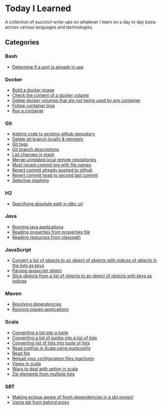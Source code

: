 # Today I Learned

A collection of succinct write-ups on whatever I learn on a day to day basis across various languages and technologies.

## Categories

### Bash
- [Determine if a port is already in use](https://github.com/codingkapoor/til/blob/master/bash/determine-if-port-is-already-in-use.md)

### Docker
- [Build a docker image](https://github.com/codingkapoor/til/blob/master/docker/build-a-docker-image.md)
- [Check the content of a docker volume]()
- [Delete docker volumes that are not being used by any container]()
- [Follow container logs]()
- [Run a container]()

### Git
- [Adding code to existing github repository](https://github.com/codingkapoor/til/blob/master/git/adding-code-to-existing-github-repository.md)
- [Delete git branch locally & remotely](https://github.com/codingkapoor/til/blob/master/git/delete-branches-locally-and-remotely.md)
- [Git tags](https://github.com/codingkapoor/til/blob/master/git/git-tags.md)
- [Git branch descriptions](https://github.com/codingkapoor/til/blob/master/git/git-branch-descriptions.md)
- [List changes in stash](https://github.com/codingkapoor/til/blob/master/git/list-changes-in-stash.md)
- [Merge unrelated local remote repositories](https://github.com/codingkapoor/til/blob/master/git/merge-unrelated-local-remote-repos.md)
- [Most recent commit log with file names](https://github.com/codingkapoor/til/blob/master/git/most-recent-commit-log-with-file-names.md)
- [Revert commit already pushed to github](https://github.com/codingkapoor/til/blob/master/git/revert-commit-already-pushed-to-github.md)
- [Revert commit head to second last commit](https://github.com/codingkapoor/til/blob/master/git/revert-commit-head-to-second-last-commit.md)
- [Selective stashing](https://github.com/codingkapoor/til/blob/master/git/selective-stashing.md)

### H2
- [Specifying absolute path in jdbc url](https://github.com/codingkapoor/til/blob/master/h2/specifying-absolute-path-in-jdbc-url.md)

### Java
- [Running java applications](https://github.com/codingkapoor/til/blob/master/java/running-java-applications.md)
- [Reading properties from properties file](https://github.com/codingkapoor/til/blob/master/java/reading-properties-from-properties-file.md)
- [Reading resources from classpath](https://github.com/codingkapoor/til/blob/master/java/reading-resources-from-classpath.md)

### JavaScript
- [Convert a list of objects to an object of objects with indices of objects in the lists as keys](https://github.com/codingkapoor/til/blob/master/javascript/convert-object-list-to-object-of-objects-with-indices-as-keys.md)
- [Parsing javascript object](https://github.com/codingkapoor/til/blob/master/javascript/parsing-javascript-object.md)
- [Slice objects from a list of objects to an object of objects with keys as indices](https://github.com/codingkapoor/til/blob/master/javascript/slice-objects-from-objects-list-to-object-of-objects-with-keys-as-indices.md)

### Maven
- [Resolving dependencies](https://github.com/codingkapoor/til/blob/master/maven/resolving-dependencies.md)
- [Running maven applications](https://github.com/codingkapoor/til/blob/master/maven/running-maven-application.md)

### Scala
- [Converting a list into a tuple](https://github.com/codingkapoor/til/blob/master/scala/converting-a-list-into-a-tuple.md)
- [Converting a list of tuples into a list of lists](https://github.com/codingkapoor/til/blob/master/scala/converting-list-of-tuples-into-list-of-lists.md)
- [Converting list of lists into tuple of lists](https://github.com/codingkapoor/til/blob/master/scala/converting-list-of-lists-into-tuple-of-lists.md)
- [Read configs in Scala using pureconfig](https://github.com/codingkapoor/til/blob/master/scala/read-configs-in-scala-using-pureconfig.md)
- [Read file](https://github.com/codingkapoor/til/blob/master/scala/read-file.md)
- [Reload your configuration files reactively](https://github.com/codingkapoor/til/blob/master/scala/reload-your-configuration-files-reactively.md)
- [Views in scala](https://github.com/codingkapoor/til/blob/master/scala/views-in-scala.md)
- [Ways to deal with option in scala](https://github.com/codingkapoor/til/blob/master/scala/ways-to-deal-with-option-in-scala.md)
- [Zip elements from multiple lists](https://github.com/codingkapoor/til/blob/master/scala/zip-elements-from-multiple-lists.md)

### SBT
- [Making eclipse aware of fresh dependencies in a sbt project](https://github.com/codingkapoor/til/blob/master/sbt/making-eclipse-aware-of-fresh-dependencies.md)
- [Using sbt from behind proxy](https://github.com/codingkapoor/til/blob/master/sbt/using-sbt-from-behind-proxy.md)
